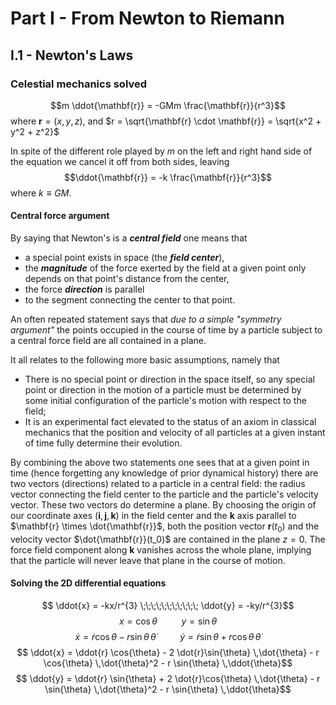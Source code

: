 # Part I - From Newton to Riemann
## I.1 - Newton's Laws
### Celestial mechanics solved

$$m \ddot{\mathbf{r}} = -GMm \frac{\mathbf{r}}{r^3}$$ where $\mathbf{r} = (x, y, z)$, and $r = \sqrt{\mathbf{r} \cdot \mathbf{r}} = \sqrt{x^2 + y^2 + z^2}$

In spite of the different role played by $m$ on the left and right hand side of the equation we cancel it off from both sides, leaving
$$\ddot{\mathbf{r}} = -k \frac{\mathbf{r}}{r^3}$$ where $k \equiv GM$. 

#### Central force argument
By saying that Newton's is a ***central field***  one means that 

 - a special point exists in space (the ***field center***),
 - the ***magnitude*** of the force exerted by the field at a given point only depends on that point's distance from the center,  
 - the force ***direction*** is parallel
 -  to the segment connecting the center to that point. 

An often repeated statement says that *due to a simple "symmetry argument"* the points occupied in the course of time by a particle subject to a central force field are all contained in a plane. 

It all relates to the following more basic assumptions, namely that

 - There is no special point or direction in the space itself, so any special point or direction in the motion of a particle must be determined by some initial configuration of the particle's motion with respect to the field;
 - It is an experimental fact elevated to the status of an axiom in classical mechanics that the position and velocity of all particles at a given  instant of time fully determine their evolution. 

By combining the above two statements one sees that at a given point in time (hence forgetting any knowledge of prior dynamical history) there are two vectors (directions) related to a particle in a central field: the radius vector connecting the field center to the particle and the particle's velocity vector. 
These two vectors do determine a plane. By choosing the origin of our coordinate axes $(\mathbf{i}, \mathbf{j}, \mathbf{k})$ in the field center and the $\mathbf{k}$ axis parallel to $\mathbf{r} \times \dot{\mathbf{r}}$, both the position vector $\mathbf{r}(t_0)$ and the velocity vector $\dot{\mathbf{r}}(t_0)$ are contained in the plane $z=0$. The force field component along $\mathbf{k}$ vanishes across the whole plane, implying that the particle will never leave that plane in the course of motion. 

#### Solving the 2D differential equations
$$ \ddot{x} = -kx/r^{3} \;\;\;\;\;\;\;\;\;\;\; \ddot{y} = -ky/r^{3}$$ 
$$ x = \cos{\theta} \;\;\;\;\;\;\;\;\;\;\; y = \sin{\theta}$$ 
$$ \dot{x} = \dot{r} \cos{\theta} - r \sin{\theta} \,\dot{\theta} \;\;\;\;\;\;\;\;\;\;\; \dot{y} = \dot{r} \sin{\theta} + r \cos{\theta} \,\dot{\theta} $$ 
$$ \ddot{x} = \ddot{r} \cos{\theta} - 2 \dot{r}\sin{\theta} \,\dot{\theta} -  r \cos{\theta} \,\dot{\theta}^2 -  r \sin{\theta} \,\ddot{\theta}$$
$$ \ddot{y} = \ddot{r} \sin{\theta} + 2 \dot{r}\cos{\theta} \,\dot{\theta} -  r \sin{\theta} \,\dot{\theta}^2 -  r \sin{\theta} \,\ddot{\theta}$$






<!--stackedit_data:
eyJoaXN0b3J5IjpbMjEyOTk3NjcwOSwtMTU0Nzk5NzE1NCwxMj
Y0OTkzODA2LC00MDUxNzQzMDIsLTEyOTM1NjIyNjAsNjIzMDc5
MTAxLDEzNjU1Mzc0MjUsNDc3MDU5MDQyLDU3NzkwNTEyM119
-->